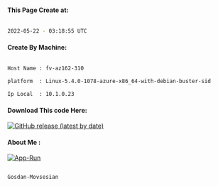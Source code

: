 
   
#### This Page Create at:

```bash

2022-05-22 - 03:18:55 UTC

```

#### Create By Machine:

```bash

Host Name : fv-az162-310

platform  : Linux-5.4.0-1078-azure-x86_64-with-debian-buster-sid

Ip Local  : 10.1.0.23

```
#### Download This code Here:

[![GitHub release (latest by date)](https://img.shields.io/github/v/release/Gosdan-Movsesian/Gosdan?style=for-the-badge&label=Download)](https://github.com/Gosdan-Movsesian/Gosdan/releases) 

</p> 

#### About Me :

[![App-Run](https://github.com/Gosdan-Movsesian/Gosdan/actions/workflows/App-Run.yml/badge.svg)](https://github.com/Gosdan-Movsesian/Gosdan/actions/workflows/App-Run.yml)

```bash

Gosdan-Movsesian

```

